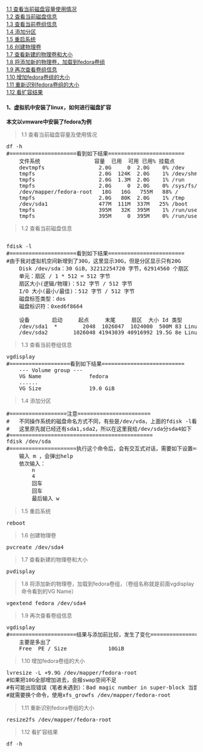 <div class="mapInPage">
<a href="javascript:Client.windowScrollTo('anchor1.1');" class="addspace">1.1 查看当前磁盘容量使用情况</a><br/>
<a href="javascript:Client.windowScrollTo('anchor1.2');" class="addspace">1.2 查看当前磁盘信息</a><br/>
<a href="javascript:Client.windowScrollTo('anchor1.3');" class="addspace">1.3 查看当前卷组信息</a><br/>
<a href="javascript:Client.windowScrollTo('anchor1.4');" class="addspace">1.4 添加分区</a><br/>
<a href="javascript:Client.windowScrollTo('anchor1.5');" class="addspace">1.5 重启系统</a><br/>
<a href="javascript:Client.windowScrollTo('anchor1.6');" class="addspace">1.6 创建物理卷</a><br/>
<a href="javascript:Client.windowScrollTo('anchor1.7');" class="addspace">1.7 查看新建的物理卷和大小</a><br/>
<a href="javascript:Client.windowScrollTo('anchor1.8');" class="addspace">1.8 将添加新的物理卷，加载到fedora卷组</a><br/>
<a href="javascript:Client.windowScrollTo('anchor1.9');" class="addspace">1.9 再次查看卷组信息</a><br/>
<a href="javascript:Client.windowScrollTo('anchor1.10');" class="addspace">1.10 增加fedora卷组的大小</a><br/>
<a href="javascript:Client.windowScrollTo('anchor1.11');" class="addspace">1.11 重新识别fedora卷组的大小</a><br/>
<a href="javascript:Client.windowScrollTo('anchor1.12');" class="addspace">1.12 看扩容结果</a>
</div>

#### 1、虚拟机中安装了linux，如何进行磁盘扩容

**本文以vmware中安装了fedora为例**

>1.1 查看当前磁盘容量及使用情况<label id="anchor1.1"></label>
<pre class="prettyprint lang-s">
df -h
#=====================看到如下结果========================
	文件系统                 容量  已用  可用 已用% 挂载点
	devtmpfs                 2.0G     0  2.0G    0% /dev
	tmpfs                    2.0G  124K  2.0G    1% /dev/shm
	tmpfs                    2.0G  1.3M  2.0G    1% /run
	tmpfs                    2.0G     0  2.0G    0% /sys/fs/cgroup
	/dev/mapper/fedora-root   18G   16G   755M   88% /
	tmpfs                    2.0G   80K  2.0G    1% /tmp
	/dev/sda1                477M  111M  337M   25% /boot
	tmpfs                    395M   32K  395M    1% /run/user/42
	tmpfs                    395M     0  395M    0% /run/user/1000
</pre>
		
>1.2 查看当前磁盘信息<label id="anchor1.2"></label>
<pre class="prettyprint lang-s">	
fdisk -l
#=====================看到如下结果========================
#由于我对虚拟机空间新增到了30G，这里显示30G，但是分区显示只有20G
	Disk /dev/sda：30 GiB，32212254720 字节，62914560 个扇区
	单元：扇区 / 1 * 512 = 512 字节
	扇区大小(逻辑/物理)：512 字节 / 512 字节
	I/O 大小(最小/最佳)：512 字节 / 512 字节
	磁盘标签类型：dos
	磁盘标识符：0xed6f8664
	
	设备       启动     起点     末尾     扇区  大小 Id 类型
	/dev/sda1  *        2048  1026047  1024000  500M 83 Linux
	/dev/sda2        1026048 41943039 40916992 19.5G 8e Linux LVM
</pre>

>1.3 查看当前卷组信息<label id="anchor1.3"></label>
<pre class="prettyprint lang-s">
vgdisplay 
#===================看到如下结果==========================
	--- Volume group ---
	VG Name               fedora
	......
	VG Size               19.0 GiB
</pre>
>1.4 添加分区<label id="anchor1.4"></label>
<pre class="prettyprint lang-s">
#==================注意=======================
#	不同操作系统的磁盘命名方式不同，有些是/dev/vda，上面的fdisk -l看到我的是/dev/sda
#	这里原先就已经还有sda1,sda2，所以在这里我给/dev/sda分sda4如下
#=============================================
fdisk /dev/sda
#=====================执行这个命令后，会有交互式对话，需要如下设置====================================
	输入 m ，会弹出help
	依次输入：
		n
		4
		回车
		回车
		最后输入 w
</pre>
>1.5 重启系统<label id="anchor1.5"></label>
<pre class="prettyprint lang-s">
reboot
</pre>	
>1.6 创建物理卷<label id="anchor1.6"></label>
<pre class="prettyprint lang-s">
pvcreate /dev/sda4
</pre>
>1.7 查看新建的物理卷和大小<label id="anchor1.7"></label>
<pre class="prettyprint lang-s">
pvdisplay
</pre>
>1.8 将添加新的物理卷，加载到fedora卷组，（卷组名称就是前面vgdisplay命令看到的VG Name）<label id="anchor1.8"></label>
<pre class="prettyprint lang-s">
vgextend fedora /dev/sda4
</pre>
>1.9 再次查看卷组信息<label id="anchor1.9"></label>
<pre class="prettyprint lang-s">
vgdisplay
#=====================结果与添加前比较，发生了变化======================
	主要是多出了
	Free  PE / Size 			10GiB
</pre>
>1.10 增加fedora卷组的大小<label id="anchor1.10"></label>
<pre class="prettyprint lang-s">
lvresize -L +9.9G /dev/mapper/fedora-root 
#如果把10G全部增加进去，会报swap空间不足
#有可能出现错误（笔者未遇到）：Bad magic number in super-block 当尝试打开 /dev/mapper/fedora-root  时 找不到有效的文件系统超级块.
#就需要换个命令，使用xfs_growfs /dev/mapper/fedora-root
</pre>
>1.11 重新识别fedora卷组的大小<label id="anchor1.11"></label>
<pre class="prettyprint lang-s">
resize2fs /dev/mapper/fedora-root
</pre>
>1.12 看扩容结果<label id="anchor1.12"></label>
<pre class="prettyprint lang-s">
df -h
</pre>